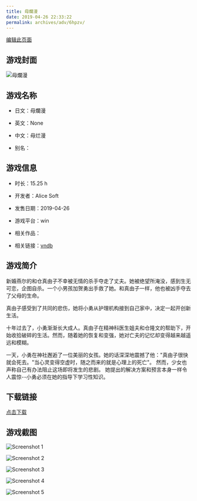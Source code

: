 ```yaml
---
title: 母爛漫
date: 2019-04-26 22:33:22
permalink: archives/adv/6hpzv/
---
```

[编辑此页面](https://github.com/ACG-3/ADV3-source/blob/main/source/_posts/%E6%AF%8D%E7%88%9B%E6%BC%AB.md)

## 游戏封面

![母爛漫](https://pan.timero.xyz/d/onedrive/img_lib_001/%E6%AF%8D%E7%88%9B%E6%BC%AB_cover.avif)


## 游戏名称

- 日文：母爛漫
- 英文：None
- 中文：母烂漫

- 别名：


## 游戏信息

- 时长：15.25 h
- 开发者：Alice Soft
- 发售日期：2019-04-26
- 游戏平台：win
- 相关作品：

- 相关链接：[vndb](https://vndb.org/v25144)


## 游戏简介

新婚燕尔的和仓真由子不幸被无情的杀手夺走了丈夫。她被绝望所淹没，感到生无可恋，企图自杀。一个小男孩加贺勇出手救了她。和真由子一样，他也被凶手夺去了父母的生命。

真由子感受到了共同的悲伤，她将小勇从护理机构接到自己家中，决定一起开创新生活。

十年过去了，小勇渐渐长大成人。真由子在精神科医生姐夫和仓隆文的帮助下，开始收拾破碎的生活。然而，随着她的恢复和变强，她对亡夫的记忆却变得越来越遥远和模糊。

一天，小勇在神社邂逅了一位美丽的女孩。她的话深深地震撼了他："真由子很快就会死去。"当心灵变得空虚时，随之而来的就是心理上的死亡"。
然而，少女也声称自己有办法阻止这场即将发生的悲剧。
她提出的解决方案和预言本身一样令人震惊--小勇必须在她的指导下学习性知识。




## 下载链接

[点击下载](https://pan.timero.xyz/onedrive/adv_lib_001/%E6%AF%8D%E7%88%9B%E6%BC%AB)


## 游戏截图


![Screenshot 1](https://pan.timero.xyz/d/onedrive/img_lib_001/%E6%AF%8D%E7%88%9B%E6%BC%AB_Screenshot_1.avif)

![Screenshot 2](https://pan.timero.xyz/d/onedrive/img_lib_001/%E6%AF%8D%E7%88%9B%E6%BC%AB_Screenshot_2.avif)

![Screenshot 3](https://pan.timero.xyz/d/onedrive/img_lib_001/%E6%AF%8D%E7%88%9B%E6%BC%AB_Screenshot_3.avif)

![Screenshot 4](https://pan.timero.xyz/d/onedrive/img_lib_001/%E6%AF%8D%E7%88%9B%E6%BC%AB_Screenshot_4.avif)

![Screenshot 5](https://pan.timero.xyz/d/onedrive/img_lib_001/%E6%AF%8D%E7%88%9B%E6%BC%AB_Screenshot_5.avif)

